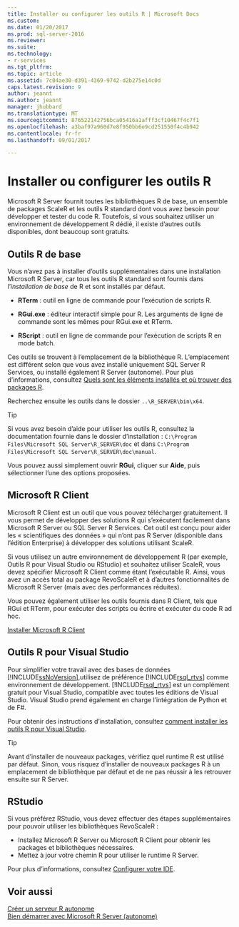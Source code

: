 ```yaml
---
title: Installer ou configurer les outils R | Microsoft Docs
ms.custom: 
ms.date: 01/20/2017
ms.prod: sql-server-2016
ms.reviewer: 
ms.suite: 
ms.technology:
- r-services
ms.tgt_pltfrm: 
ms.topic: article
ms.assetid: 7c04ae30-d391-4369-9742-d2b275e14c0d
caps.latest.revision: 9
author: jeannt
ms.author: jeannt
manager: jhubbard
ms.translationtype: MT
ms.sourcegitcommit: 876522142756bca05416a1afff3cf10467f4c7f1
ms.openlocfilehash: a3baf97a960d7e8f950bb6e9cd251550f4c4b942
ms.contentlocale: fr-fr
ms.lasthandoff: 09/01/2017

---
```

# <a name="setup-or-configure-r-tools"></a>Installer ou configurer les outils R
  Microsoft R Server fournit toutes les bibliothèques R de base, un ensemble de packages ScaleR et les outils R standard dont vous avez besoin pour développer et tester du code R. Toutefois, si vous souhaitez utiliser un environnement de développement R dédié, il existe d’autres outils disponibles, dont beaucoup sont gratuits.  
  
## <a name="basic-r-tools"></a>Outils R de base  
 Vous n’avez pas à installer d’outils supplémentaires dans une installation Microsoft R Server, car tous les outils R standard sont fournis dans l’*installation de base* de R et sont installés par défaut.

-   **RTerm** : outil en ligne de commande pour l’exécution de scripts R. 
  
-   **RGui.exe** : éditeur interactif simple pour R. Les arguments de ligne de commande sont les mêmes pour RGui.exe et RTerm. 
  
-   **RScript** : outil en ligne de commande pour l’exécution de scripts R en mode batch.  

Ces outils se trouvent à l’emplacement de la bibliothèque R. L’emplacement est différent selon que vous avez installé uniquement SQL Server R Services, ou installé également R Server (autonome). Pour plus d’informations, consultez [Quels sont les éléments installés et où trouver des packages R](https://msdn.microsoft.com/library/mt695941(sql.130).aspx#Anchor_1).

Recherchez ensuite les outils dans le dossier `..\R_SERVER\bin\x64`.  

> [!TIP]  
>  Si vous avez besoin d’aide pour utiliser les outils R, consultez la documentation fournie dans le dossier d’installation : `C:\Program Files\Microsoft SQL Server\R_SERVER\doc` et dans `C:\Program Files\Microsoft SQL Server\R_SERVER\doc\manual`.  
>   
>  Vous pouvez aussi simplement ouvrir **RGui**, cliquer sur **Aide**, puis sélectionner l’une des options proposées.  

## <a name="microsoft-r-client"></a>Microsoft R Client

Microsoft R Client est un outil que vous pouvez télécharger gratuitement. Il vous permet de développer des solutions R qui s’exécutent facilement dans Microsoft R Server ou SQL Server R Services. Cet outil est conçu pour aider les « scientifiques des données » qui n’ont pas R Server (disponible dans l’édition Enterprise) à développer des solutions utilisant ScaleR. 

Si vous utilisez un autre environnement de développement R (par exemple, Outils R pour Visual Studio ou RStudio) et souhaitez utiliser ScaleR, vous devez spécifier Microsoft R Client comme étant l’exécutable R. Ainsi, vous avez un accès total au package RevoScaleR et à d’autres fonctionnalités de Microsoft R Server (mais avec des performances réduites).

Vous pouvez également utiliser les outils fournis dans R Client, tels que RGui et RTerm, pour exécuter des scripts ou écrire et exécuter du code R ad hoc.

[Installer Microsoft R Client](https://msdn.microsoft.com/microsoft-r/r-client-install)
  
##  <a name="bkmk_RTools"></a> Outils R pour Visual Studio  

 Pour simplifier votre travail avec des bases de données [!INCLUDE[ssNoVersion](../../includes/ssnoversion-md.md)],utilisez de préférence [!INCLUDE[rsql_rtvs](../../includes/rsql-rtvs-md.md)] comme environnement de développement. [!INCLUDE[rsql_rtvs](../../includes/rsql-rtvs-md.md)] est un complément gratuit pour Visual Studio, compatible avec toutes les éditions de Visual Studio. Visual Studio prend également en charge l’intégration de Python et de F#.  

 Pour obtenir des instructions d’installation, consultez [comment installer les outils R pour Visual Studio](https://docs.microsoft.com/visualstudio/rtvs/installation).

> [!TIP]
> Avant d’installer de nouveaux packages, vérifiez quel runtime R est utilisé par défaut. Sinon, vous risquez d’installer de nouveaux packages R à un emplacement de bibliothèque par défaut et de ne pas réussir à les retrouver ensuite sur R Server.


## <a name="rstudio"></a>RStudio

Si vous préférez RStudio, vous devez effectuer des étapes supplémentaires pour pouvoir utiliser les bibliothèques RevoScaleR :
- Installez Microsoft R Server ou Microsoft R Client pour obtenir les packages et bibliothèques nécessaires.
- Mettez à jour votre chemin R pour utiliser le runtime R Server.

Pour plus d’informations, consultez [Configurer votre IDE](https://msdn.microsoft.com/microsoft-r/r-client-get-started#step-2-configure-your-ide).


## <a name="see-also"></a>Voir aussi  
 [Créer un serveur R autonome](../../advanced-analytics/r-services/create-a-standalone-r-server.md)   
 [Bien démarrer avec Microsoft R Server &#40;autonome&#41;](../../advanced-analytics/r-services/getting-started-with-microsoft-r-server-standalone.md)  
  
  

